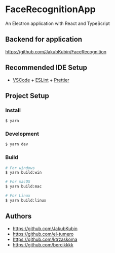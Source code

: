 # FaceRecognitionApp

An Electron application with React and TypeScript

## Backend for application

https://github.com/JakubKubin/FaceRecognition

## Recommended IDE Setup

- [VSCode](https://code.visualstudio.com/) + [ESLint](https://marketplace.visualstudio.com/items?itemName=dbaeumer.vscode-eslint) + [Prettier](https://marketplace.visualstudio.com/items?itemName=esbenp.prettier-vscode)

## Project Setup

### Install

```bash
$ yarn
```

### Development

```bash
$ yarn dev
```

### Build

```bash
# For windows
$ yarn build:win

# For macOS
$ yarn build:mac

# For Linux
$ yarn build:linux
```

## Authors
- https://github.com/JakubKubin
- https://github.com/el-tumero
- https://github.com/ktrzaskoma
- https://github.com/bercikkkk
